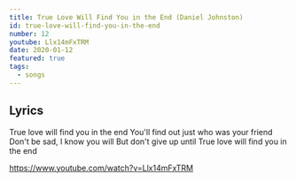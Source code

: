 ```yaml
---
title: True Love Will Find You in the End (Daniel Johnston)
id: true-love-will-find-you-in-the-end
number: 12
youtube: Llx14mFxTRM
date: 2020-01-12
featured: true
tags:
  - songs
---
```


## Lyrics
True love will find you in the end
You'll find out just who was your friend
Don't be sad, I know you will
But don't give up until
True love will find you in the end

https://www.youtube.com/watch?v=Llx14mFxTRM